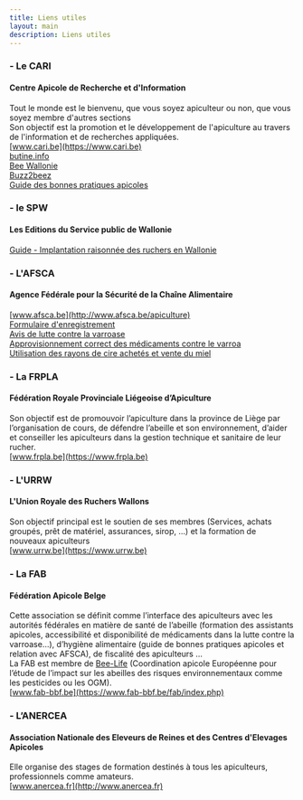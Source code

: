 ```yaml
---
title: Liens utiles
layout: main
description: Liens utiles
---
```


<div class="block-group">
<div class="block gauche">

### - Le CARI ###
#### Centre Apicole de Recherche et d'Information ####
Tout le monde est le bienvenu, que vous soyez apiculteur ou non, que vous soyez membre d'autres sections  
Son objectif est la promotion et le développement de l'apiculture au travers de l'information et de recherches appliquées.  
[www.cari.be](https://www.cari.be)  
[butine.info](https://butine.info)  
[Bee Wallonie](https://www.beewallonie.be)  
[Buzz2beez](https://www.youtube.com/channel/UCyvJ18KdfQreFLj9UJCFd1Q/videos)  
[Guide des bonnes pratiques apicoles](https://www.cari.be/medias/autres_publications/gdbp-franc_br.pdf)  

<!--

### - Le CRA-W ###
#### Centre wallon de Recherches agronomiques  ####
[CRA-W](https://www.cra.wallonie.be/fr/)
S'occupe entre-autres du suivi de l'invasion du Frelon asiatique en Wallonie

-->

### - le SPW ###
#### Les Editions du Service public de Wallonie ####
[Guide - Implantation raisonnée des ruchers en Wallonie](https://ediwall.wallonie.be/guide-implantation-raisonnee-des-ruchers-en-wallonie-numerique-080269)  
 
### - L'AFSCA ###
#### Agence Fédérale pour la Sécurité de la Chaîne Alimentaire ####
[www.afsca.be](http://www.afsca.be/apiculture)  
[Formulaire d'enregistrement](http://www.afsca.be/agrements/modeleduformulairededemande.asp)  
[Avis de lutte contre la varroase](http://www.favv-afsca.fgov.be/apiculture/santeanimale/#varroase)  
[Approvisionnement correct des médicaments contre le varroa](http://www.favv-afsca.be/apiculture/santeanimale/_documents/2014-11-18_CommuniqueAFSCA-AFMPS_correct_medicaments_varroa_FR.pdf)    
[Utilisation des rayons de cire achetés et vente du miel](http://pdf.beequeen.be/liens/cire.pdf)  

</div>
<div class="block droite">

### - La FRPLA ###
#### Fédération Royale Provinciale Liégeoise d’Apiculture ####
Son objectif est de promouvoir l’apiculture dans la province de Liège par l’organisation de cours, de défendre l’abeille et son environnement, d’aider et conseiller les apiculteurs dans la gestion technique et sanitaire de leur rucher.  
[www.frpla.be](https://www.frpla.be)  

### - L'URRW ###
#### L'Union Royale des Ruchers Wallons ####
Son objectif principal est le soutien de ses membres (Services, achats groupés, prêt de matériel, assurances, sirop, …) et la formation de nouveaux apiculteurs  
[www.urrw.be](https://www.urrw.be)

### - La FAB ###
#### Fédération Apicole Belge ####
Cette association se définit comme l’interface des apiculteurs avec les autorités fédérales en matière de santé de l’abeille (formation des assistants apicoles, accessibilité et disponibilité de médicaments dans la lutte contre la varroase…), d’hygiène alimentaire (guide de bonnes pratiques apicoles et relation avec AFSCA), de fiscalité des apiculteurs …  
La FAB est membre de [Bee-Life](https://bee-life.eu/fr/home) (Coordination apicole Européenne pour l’étude de l’impact sur les abeilles des risques environnementaux comme les pesticides ou les OGM).  
[www.fab-bbf.be](https://www.fab-bbf.be/fab/index.php)  
 
<!--

### - L’UFAWB ###
#### L'Unioon des Fédérations d’Apiculture de Wallonie et Bruxelles ####
Son objectif est de favoriser la communication entre les apiculteurs affiliés (l’UFAWB édite à cet effet un bimestriel «[La Belgique apicole](http://apiculture-wallonie.be/revue)», de relayer la voix des apiculteurs affiliés vers les différentes instances concernées ou concernables au niveau local, régional, fédéral ou européen et de promouvoir l’apiculture en Wallonie et à Bruxelles par tous les moyens opportuns.  
[apiculture-wallonie.be](http://apiculture-wallonie.be)  

-->
 
### - L’ANERCEA ###
#### Association Nationale des Eleveurs de Reines et des Centres d'Elevages Apicoles ####
Elle organise des stages de formation destinés à tous les apiculteurs, professionnels comme amateurs.  
[www.anercea.fr](http://www.anercea.fr)  

</div>
